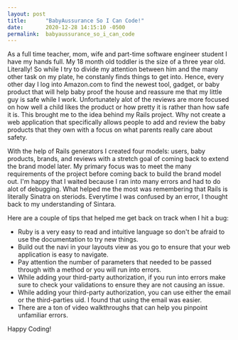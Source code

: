 ```yaml
---
layout: post
title:      "BabyAussurance So I Can Code!"
date:       2020-12-28 14:15:10 -0500
permalink:  babyaussurance_so_i_can_code
---
```



As a full time teacher, mom, wife and part-time software engineer student I have my hands full.  My 18 month old toddler is the size of a three year old. Literally! So while I try to divide my attention between him and the many other task on my plate, he constanly finds things to get into. Hence, every other day I log into Amazon.com to find the newest tool, gadget, or baby product that will help baby proof the house and reassure me that my little guy is safe while I work. Unfortunately alot of the reviews are more focused on how well a child likes the product or how pretty it is rather than how safe it is. This brought me to the idea behind my Rails project. Why not create a web application that specifically allows people to add and review the baby products that they own with a focus on what parents really care about safety. 

With the help of Rails generators I  created four models: users, baby products, brands, and reviews with a stretch goal of coming back to extend the brand model later. My primary focus was to meet the many requirements of the project before coming back to build the brand model out. I'm happy that I waited because I ran into many errors and had to do alot of debugging. What helped me the most was remembering that Rails is literally Sinatra on steriods. Everytime I was confused by an error, I thought back to my understanding of Sintara. 

Here are a couple of tips that helped me get back on track when I hit a bug:

* Ruby is a very easy to read and intuitive language so don't be afraid to use the documentation to try new things. 
* Build out the navi in your layouts view as you go to ensure that your web application is easy to navigate. 
* Pay attention the number of parameters that needed to be passed through with a method or you will run into errors.
* While adding your third-party authorization, if you run into errors make sure to check your validations to ensure they are not causing an issue.
* While adding your third-party authorization, you can use either the email or the third-parties uid. I found that using the email was easier. 
* There are a ton of video walkthroughs that can help you pinpoint unfamiliar errors.

Happy Coding!


